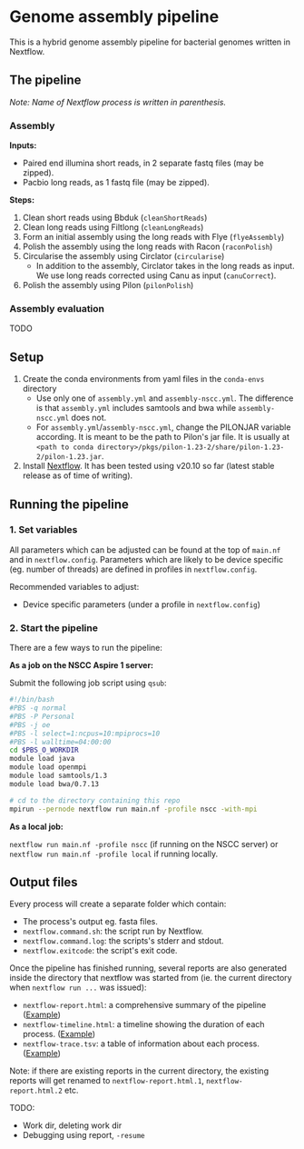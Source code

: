 # Genome assembly pipeline

This is a hybrid genome assembly pipeline for bacterial genomes written in Nextflow.

## The pipeline

_Note: Name of Nextflow process is written in parenthesis._

### Assembly

**Inputs:**

- Paired end illumina short reads, in 2 separate fastq files (may be zipped).
- Pacbio long reads, as 1 fastq file (may be zipped).

**Steps:** 

1. Clean short reads using Bbduk (`cleanShortReads`)
1. Clean long reads using Filtlong (`cleanLongReads`)
1. Form an initial assembly using the long reads with Flye (`flyeAssembly`)
1. Polish the assembly using the long reads with Racon (`raconPolish`)
1. Circularise the assembly using Circlator (`circularise`)
   - In addition to the assembly, Circlator takes in the long reads as input. We use long reads corrected using Canu as input (`canuCorrect`).
1. Polish the assembly using Pilon (`pilonPolish`)

### Assembly evaluation

TODO

## Setup

1. Create the conda environments from yaml files in the `conda-envs` directory
   - Use only one of `assembly.yml` and `assembly-nscc.yml`. The difference is that `assembly.yml` includes samtools and bwa while `assembly-nscc.yml` does not.
   - For `assembly.yml`/`assembly-nscc.yml`, change the PILONJAR variable according. It is meant to be the path to Pilon's jar file. It is usually at `<path to conda directory>/pkgs/pilon-1.23-2/share/pilon-1.23-2/pilon-1.23.jar`.
1. Install [Nextflow](https://www.nextflow.io). It has been tested using v20.10 so far (latest stable release as of time of writing).

## Running the pipeline

### 1. Set variables

All parameters which can be adjusted can be found at the top of `main.nf` and in `nextflow.config`. Parameters which are likely to be device specific (eg. number of threads) are defined in profiles in `nextflow.config`.

Recommended variables to adjust: 
- Device specific parameters (under a profile in `nextflow.config`)

### 2. Start the pipeline

There are a few ways to run the pipeline:

**As a job on the NSCC Aspire 1 server:**

Submit the following job script using `qsub`:
``` sh
#!/bin/bash
#PBS -q normal
#PBS -P Personal
#PBS -j oe
#PBS -l select=1:ncpus=10:mpiprocs=10
#PBS -l walltime=04:00:00
cd $PBS_O_WORKDIR
module load java
module load openmpi
module load samtools/1.3
module load bwa/0.7.13

# cd to the directory containing this repo 
mpirun --pernode nextflow run main.nf -profile nscc -with-mpi
```

**As a local job:**

`nextflow run main.nf -profile nscc` (if running on the NSCC server) or `nextflow run main.nf -profile local` if running locally.

## Output files

Every process will create a separate folder which contain:

- The process's output eg. fasta files.
- `nextflow.command.sh`: the script run by Nextflow.
- `nextflow.command.log`: the scripts's stderr and stdout.
- `nextflow.exitcode`: the script's exit code.

Once the pipeline has finished running, several reports are also generated inside the directory that nextflow was started from (ie. the current directory when `nextflow run ...` was issued):
- `nextflow-report.html`: a comprehensive summary of the pipeline ([Example](https://www.nextflow.io/docs/latest/tracing.html#execution-report))
- `nextflow-timeline.html`: a timeline showing the duration of each process. ([Example](https://www.nextflow.io/docs/latest/tracing.html#timeline-report))
- `nextflow-trace.tsv`: a table of information about each process. ([Example](https://www.nextflow.io/docs/latest/tracing.html#trace-report))

Note: if there are existing reports in the current directory, the existing reports will get renamed to `nextflow-report.html.1`, `nextflow-report.html.2` etc.


TODO:
- Work dir, deleting work dir
- Debugging using report, `-resume`
